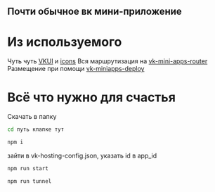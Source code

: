 ## Почти обычное вк мини-приложение 
# Из используемого
Чуть чуть [VKUI](https://vkcom.github.io/VKUI/) и [icons](https://vkcom.github.io/icons/)
Вся маршрутизация на [vk-mini-apps-router](https://dev.vk.com/ru/libraries/router)
Размещение при помощи [vk-miniapps-deploy](https://dev.vk.com/ru/mini-apps/development/hosting)
# Всё что нужно для счастья
Скачать в папку

```sh
cd путь кпапке тут
```
```sh
npm i
```
зайти в vk-hosting-config.json, указать id в app_id
```sh
npm run start
```
```sh
npm run tunnel
```

